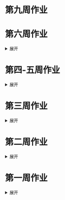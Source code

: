 # 第九周作业


# 第六周作业  

<details>
<summary>展开</summary>
    
## 未成年人保护法修法：谈刑罚时，别忘了保护的初衷     
保护与惩罚从来不是对立。     

大连女童遇害事件中，当人们为受害者打抱不平时，加害者因未达到法定刑事责任年龄14周岁，依法不予追究刑事责任，按照法定程序报经上级公安机关批准，已于10月24日依法对其收容教养。

10月26日，十三届全国人大常委会第十四次会议举行分组会议，审议《未成年人保护法（修订草案）》、《预防未成年人犯罪法（修订草案）》等。据新华社报道，预防未成年人犯罪法修订草案实施分级预防、细化教育矫治措施。

要对未成年人犯罪实施分级预防，教惩相辅的手段，最大的难点在于平衡保护与惩罚的尺度，这一平衡不仅体现在当事人双方的考虑上，也体现在对整个社会关切的示范作用。对加害者过于保护会引来“纵容”的质疑，惩罚过度又会对其权益造成侵害，使司法公正难以入人心。       

![2015-2016未成年人犯罪有期徒刑刑期](minorcrime1.png)   

2015年1月1日到2016年12月31 日期间，对未成年人犯罪的有期徒刑量刑中有七成是3年以下的，一定程度上反映了未成年人犯罪的性质比例和相对承担责任的量刑考虑。但是对于16周岁以下不予刑事处罚的未成年人，“顶格处理”的程度是收容教养这一行政措施，时限一般为一至三年，而不是司法体系下的刑罚。

近年关于降低承担刑事责任最低年龄的呼声越来越高，这与未成年人总体发展水平与社会现代化进程等背景相关。根据世界儿童权利网络（CHILD RIGHTS INTERNATIONAL NETWORK）的统计，世界200多个国家和地区中，与中国一样以14岁为最低刑事责任年龄的国家数量最多，超过40个，其次是12岁，有三十多个国家。最低刑事年龄的确定与人的生理成长与心理认知发展水平有关，还要考虑该国法系的继承。仅靠年龄划分可能会由于个案不适用引起舆论，但降低刑事责任年龄治标难治本,当前亟须完善的是通过法律实现惩罚与保护的平衡。

<div class="flourish-embed" data-src="visualisation/896836" data-width="120%"></div><script src="https://public.flourish.studio/resources/embed.js"></script>        
    
我国法律对儿童的保护水平处于世界261个国家中的162位。通过对比比利时和日本这两个与中国同属大陆法系的国家，可以看出，我国在“《儿童权利公约》的法律地位”（Legal Status of the Convention on the Rights of the Child (CRC)）“儿童的法律地位”（Legal Status of the Child）这两项的评分相对落后，其中的具体标准包括将《儿童权利公约》纳入国家法律；使之优先于冲突的法律（我国是儿童权利公约的签约国）；对于侵害儿童权利的行为，即使未达到犯罪程度也可以提出质疑；个人可以在国家不执行的情况下提出刑事诉讼等。在修改法律的时候，对比国际水平的横向考虑也是必不可少的。

未成年人保护法正当修改时，重视其修改的目的在于将未成年人犯罪纳入司法程序，使惩罚与教育配合，发挥对未成年人的保护益处，达到遏制犯罪的效果。修法的重心也应放在对未成年人保护这一政策背景当中进行综合治理，不能简单地停留在惩罚打击上。关注未成年人保护法修改的目的，不是要以惩戒的形式给人安全感，而是用司法体系来促使各种力量的结合，共同应对未成年人犯罪。
    

## 过程步骤         
### 信息/数据搜集的过程           
1.搜索由新闻由头带来的一些报道和讨论，结合最近法律修改等话题，大致了解媒体和舆论的反应态度。         
2.搜索一些结合话题和数据的新闻报道，发现一些数据的维度，以及数据来源。         
3.对报道内容进行推敲，包括数据的合理性和权威性，数据来源是否明确，解释力强不强，现有报道的行文思路等，思考自己的选题角度。        
4.看报道的过程中补充一些法律方面的知识，包括法律修改、制定、执行各环节。（真的很重要）       
5.搜索一些相对可信的数据报告或者数据集，国内一般是报告比较多（比如司法大数据，但是那个报告只有可视化没有完整数据），国外一般在一些机构网页能找到数据集。             
6.在搜索的过程中列出一些自己关心，同时应该存在（不等于有统计）并且可以写报道的数据，再集中时间搜索。       
7.如何找到CRIN。通过上一步发现一张图表，认为数据比较全面并且呈现效果也较好，从这张图的信息来源找到CRIN。在它的网页上搜索未成年人犯罪相关的报告和评论（有个非常有意思的，说澳大利亚的最低判刑年龄Too young for Facebook, old enough for prison? 结合国内对互联网的声讨其实是个很好的切入点，但是话题有点大而且联系到互联网就更复杂了），找到这个以《儿童权利公约》为依据的报告（其实它网页上就有实时的可视化，是[地图的形式](https://archive.crin.org/justicemap/index.html)，感觉做的很好）。          
8.整理各类媒体的观点，与我国现有情况结合，整理出符合自己需要的观点和论证。

### 选题角度确立的过程          
1.由司法大数据报告想做未成年人家庭背景的解释；不同年龄阶段主要犯罪行为的变化与制定分级处罚的依据之间的关系。       
2.由未成年人犯罪率九年连降等报道想分析影响未成年人犯罪率的因素，然后发现鼓吹这个点挺不可靠的。        
3.想知道收容教养对未成年人犯罪行为的改善，或者少年法庭等帮扶措施的近年变化，比如这一措施对少年犯的具体影响，再犯率的统计等。       
4.对于支持和反对降低年龄的理由进行整理，思考这点反映了什么。（比如媒体到底对民众理解起到了什么影响）         
5.由较近的报道，基本确立从年龄一刀切讨论分级制度的切入思路，再从国内延申到国外，进行司法体系对儿童保护的对比，从这一背景来看我国适时修法的意义。从数据中寻找支持的部分进行解读。               

### 数据分析和呈现的考虑与步骤        
* 第一个图         
1.发现具体的数据（有数据值的那种，不是可视化。话说看司法大数据报告的时候，觉得它对数据的解读好表面，可能跟制作机构的专业性有关）       
2.一开始没打算用，因为没有收容教养的数据，但是发现两者的时间都是1-3年，觉得可以从行政措施和刑罚的区别来看这个性质。为什么人们更愿意推动未成年人犯罪进入司法体系，除去什么恶有恶报之类的想法，对于司法在法治进程中发挥的意义其实更大，这与保护惩罚结合的理念也不是相悖的，司法制度的完善，保障人的权益只是其中一种体现。       
3.原报告用的是饼图，我选的是面积图（其实差不多，就是觉得方形更好排版，而且标签和数值的标注看着更清楚，毕竟只有一维的数据）        
4.调整配色之类的，让两个图视觉看着更统一。      
* 第二个图        
1.翻译评分标准和数据集中的数据外的内容。（其实数据图的标题和那些坐标我都觉得翻译的不是很准确…啊我英语好差）
2.报告有根据具体方面的评分标准对国家现有法律进行评分，所以先关注总分、排名、四个部分的分别得分、得分值占总分的比例等，观察我国法律哪些方面与世界各国有怎样的差异。           
3.按照大洲地域（每个洲还分东西南北中）、相同法系国家、同一个部分的具体每项得分差异进行分析，看更具体情况下更具体的得分差异。          
4.确定呈现的坐标和维度。第一个数据，有两种排序的维度，一种是得分值（或所得分占该项总分的比例），一种是各国排名，因为各项总分不同，所以不能选择呈现分值变化；呈现得分比例虽然统一了坐标，但是缺乏与其他国家的对比，也难以发现我国法律制度和实践中与其他国家的差异。也为了避免多个维度增加理解难度，所以只用了各国排名。        
5.突出对比的国家选择。首先比利时和日本都是和中国一样的大陆法系，一起呈现的可比较性更强，其次比利时是所有国家中得分最高的，与之对比能发现差异到底在哪，日本是东亚国家中得分最高的（亚洲得分最高的是以色列，从地理的维度看与中国可能差异更大，所以选日本，而且从图中也可以看出，日本和中国的各项得分及变化情况是很相似的），能辅助进行对比，增强数据的解释力。         

## 信息/数据来源链接        
* 数据来源         
1.[ACCESS TO JUSTICE: CHALLENGING VIOLATIONS OF CHILDREN'S RIGHTS](https://archive.crin.org/en/home/law/access.html)         
2.[中华人民共和国最高人民法院：司法大数据专题报告之未成年人犯罪](http://www.court.gov.cn/fabu-xiangqing-71052.html)       
3.[中华人民共和国最高人民法院：从司法大数据看我国未成年人权益司法保护和未成年人犯罪特点及其预防](http://www.court.gov.cn/fabu-xiangqing-119901.html)
* 信息来源         
1.[澎湃新闻报道](https://www.thepaper.cn/newsDetail_forward_4791263)       
2.[新华社报道](http://www.xinhuanet.com/politics/leaders/2019-10/26/c_1125156195.htm)        
3.[最高检：2018-2022检查改革工作规划](http://www.chinanews.com/gn/2019/02-12/8751564.shtml)        
4.[新京报、有理数关于未成年人犯罪的报道](https://news.sina.com.cn/c/2018-12-18/doc-ihqhqcir7825107.shtml)       
5.[新华社关于防范未成年人犯罪的报道](http://www.xinhuanet.com/legal/2019-03/29/c_1124298494.htm)         
6.[法制日报的报道](http://baijiahao.baidu.com/s?id=1649324040863918653&wfr=spider&for=pc)

</details>

# 第四-五周作业

<details>
<summary>展开</summary>

## 快递垃圾：快消行业背后漫长的存在         
<font face="方正宋刻本秀楷简体">&ensp;&ensp;&ensp;&ensp;快速消费品的一种叫法是PMCG（Packaged Mass Consumption Goods），着重包装、品牌化以及大众化的影响。伴随物质快速消费时代的到来，快递运输行业迅速崛起。出于运输安全、降低成本的考虑，物流公司往往使用塑料袋、填充物、纸箱等包装材料将物品层层包裹，包装的体积甚至超过物品本身。</font>       
![2010-2018快递行业](图片1.png)         
<font face="方正宋刻本秀楷简体">&ensp;&ensp;&ensp;&ensp;据国家邮政局，2018年我国快递业务收入超过6000亿元，快递业务量超过500亿件，人均使用快递36件。快递业务量比十年前超过二十倍，人们形成狂热消费的习惯，物质的快速更迭带来经济利益，而废弃物的处置却被“遗忘”于生产链条之外。文化研究者鲍曼曾言，“废弃物是所有生产中最羞于被提及，最黑暗的秘密”，它内在于现代文明生产秩序内部。“双十一”等电商节的交易额达到千亿级别，而同样庞大体量的快递包装垃圾，正是光鲜物质时代背后的阴影。      
    <br>&ensp;&ensp;&ensp;&ensp;目前，我国快递领域应用的包装主要集中在七大类：快递运单、编织袋、塑料袋、封套、包装箱（瓦楞纸箱）、胶带及内部缓冲物（填充物）。物品被加速消耗的同时，塑料等包装材料却需要经过上百年的循环降解，颇有种现代人集体“买椟还珠”的滑稽感。垃圾转移的问题是不能忽视的，去年，人体内首次发现微塑料就是一个证明。</font>   
<br>
<div class="flourish-embed" data-src="visualisation/828388"></div><script src="https://public.flourish.studio/resources/embed.js"></script>       
<br>          
<font face="方正宋刻本秀楷简体">&ensp;&ensp;&ensp;&ensp;据《2019年中国快递绿色发展现状及趋势报告》，我国快递废弃包装占全国城市生活垃圾总量的0.85%。在环境压力及社会责任的推动下，快递行业亟需结合智能化和经济化手段，发展绿色包装。在今年全国两会上，“推广快递绿色包装”首次写入政府工作报告，其内涵是推进包装绿色化、减量化、循环利用等。电子运单、“瘦身”胶带、可循环快递盒等包装产品也已开始投入使用。国家邮政局今年推出“9571”工程，即到年底，电子运单使用率达到95%，50%以上电商快件不再二次包装，循环中转袋使用率达到70%，在1万个邮政快递营业网点设置包装废弃物回收装置。
    <br>&ensp;&ensp;&ensp;&ensp;垃圾是人类存在的表示，其背后往往隐藏着人们的行为模式。包装垃圾与快消热潮是物质时代不可分割的两面，个人、企业及社会应正视并积极行动，促进行业和社会秩序健康发展。</font>

## 步骤        
1.数据来源：国家邮政局         
    [《2018年度快递市场监管报告》](http://www.spb.gov.cn/zf/kdscjg/201907/t20190710_1878302.html)        
    《中国快递绿色发展现状与趋势报告》                 
2.参考资料                   
    [1]张颖川.我国快递领域绿色包装发展现状及趋势[J].物流技术与应用,2016,21(04):105-108.         
    [2][美]威廉·拉什杰/库伦·默菲.垃圾之歌[M].周文萍 / 连惠幸.北京:中国社会科学出版社,1999.        
    [3]http://www.gov.cn/xinwen/2019-09/11/content_5429180.htm          
    [4]http://www.gov.cn/xinwen/2019-10/26/content_5445239.htm         
    [5]http://www.qstheory.cn/zoology/2018-07/30/c_1123197289.htm       
    [6]https://www.jiemian.com/article/3425138.html          
    [7]https://bg.qianzhan.com/report/detail/458/190522-c8fad4f6.html            
3.数据收集过程及选择报道角度的思考过程          
* **资料收集，从已有报道中寻找选题角度和数据来源。** 从一些垃圾相关的报道中大致了解了我国垃圾的基本情况，然后看到一些关于快递包装垃圾的报道，觉得挺值得关注的，刚好很快就到双十一了，也有新近性，就确定了这个方向。           
* **核实报道中提到的数据。** 在报道中也能发现很多有意思的数据，但是……没有数据来源？？？有个关于快递垃圾增量在生活垃圾增量中占比的数据，很多媒体都引用了，但是不知道来源所以就没用。也想过自己算但是快递包装要计算重量没有很可靠的依据，就作罢了。
* **到政府网站寻找公开数据。** 看到相关数据来源有住房与城建部，但是统计年鉴的数据有点宏观，不适合找出用一个小体量能说明白的切入点。之后找到了国家邮政局的快递市场报告，不过这个报告侧重行业发展，环保这块的数据主要在《中国快递绿色发展现状与趋势报告》，但是这个报告有几个问题，一是从15年才开始统计，在相关数据的规范统一方面还不太完善（比如直接使用还是间接使用），以致于包装垃圾这部分数据每年的表述都略有差别；第二是信息更新不及时，在官网上也没有将这类数据报告类信息与新闻文稿类信息分开来，给搜索增添了一定难度。有绿色包装和“最后一公里”峰会的专题，但是有文字直播却找不到归类的数据（政府网站的信息公开建设也是亟待提升啊）。          
* 关于绿色包装这块，本来想找数据呈现绿色包装的情况，比如使用了多少可循环包装或者节省了多少材料，但是由于统计标准和数据量的局限，而且不都像电子快递单这样已经大规模使用的措施（虽然此举不主要是为了环保），所以暂时没法实现。（也有很多单个物流公司的数据，但是也不连续或者不全。）  
4.数据分析和呈现的步骤      
* **数据分析和选择。** 第一个图：为了说明我国快递行业发展情况。一开始就想选择业务量和占邮政行业比重，后来好奇算了下业务增长比重，觉得搭配更能说明情况，其实快递业务的增速已经放缓了，但是因为业务量巨大，所以这个问题的严重性还会持续很长一段时间，相当于也是走了“先发展再治理”的老路了。第二个图：因为七种主要包装材料中“填充物”的数据不是连续的，所以没有选择，对“直接使用”的说明也不是连续的，根据数据变化判断了较全的才得以呈现。        
* 一开始效率低的问题：因为一些问题分心，比如快递和电商使用包装材料的关系之类。做的过程中容易被出现的问题打断分心（越是不了解的领域越会有这种情况），一开始效率低也是因为这样，解决方法是想找的问题先记下来，把正在处理的步骤完成后再去逐个解决，一次只专注于一个问题；没有把整个文章思路理清，只是先把需要用的资料选了出来，然后就开始做图，而且图也没太想清楚怎么做，花了很多时间也没做出来。      
* **选择工具的考虑：能否合适地表示搜集得来的数据，展现数据之间的关系，有良好的视觉效果；以及能否导出能嵌入markdown的格式（交互或静止）**   
试了datawrapper，只能导出代码或网址，复制进markdown后不能显示；还下载了github上一个可视化的代码，但是是把排名生成一个视频的形式，看了下图文的要求；还尝试了rawgraph，但是坐标轴的显示使得有些信息没法显示在图中，而且想改字的大小也没办到，好不容易做了一个镶嵌图但是没有任何说明     
**最后选择了Flourish和excel** （因为第一个图想的是柱状图和折线图的组合，但是网页上好像还没看到有这种组合图模板，excel真好用hhh）在Flourish上选择了一个模板，在做之前仔细看了案例，对着例子的数据和预览对比，确定了哪一列应该对应我搜集的哪类数据，然后再导进去，进行调整。        
* **导出后根据在markdown的呈现效果再调整，** Flourish的代码preview的时候没法显示，不过在生成的网页里就可以。其中遇到过坐标轴的字数被折叠（单位无法显示），还有字的方向、图例没法单独列出来，也对最终呈现效果有些影响。但是因为 **交互效果，可以通过鼠标移动来看具体数值** ，所以还可以。
* 总之，一定要选择好工具，模板，效果， **做之前想清楚成果图** 再做。  
5.其他        
* “垃圾”这个话题太大，想要找到能用几百字说明白的点有些困难。既要考虑数据和文本的相辅相成，又要言之有物，看资料的同时又会有怀疑自我的感觉（因为看到一些批判绿色消费的观点，也不乏很多从人文社会历史考古影像等领域注视垃圾与人的社会生产关系之类的作品）但是由于时间有限，而且一个作品必须得有明确的思想主题，不断推翻是无法确立的，只好在能够获取的数据上进行补充和引申。但这个思考的过程让人收获许多。           
* **关于数据新闻的制作流程，以及数据和文字关系的思考。**       
    * 先寻找选题再找数据/先寻找数据再找选题应该是都可以的，那么之后的操作顺序是怎样的？先想从这些数据能说明什么如何可视化，还是先搭整个内容的框架？先写文字还是先处理数据？         
    * 我一直以为数据新闻的生产逻辑更偏理性，而很多人文层面的解释却不是这样的，我不禁想，能不能寻找到合适的数据来使这些抽象的现象更具体可观，但是又觉得这是思维的两个层面，似乎也有着矛盾性（可能是我能力有限）。我看到的数据可视化多是反映现象，或是从时间维度来看演变和趋势，对数据中更深意义的挖掘还需要文本的辅助。而数据和文字的关系，到底是文字进一步解释数据还是数据将文字具象化（如何做到），一个好的数据新闻作品应该是结合两者各自优势的，那么有没有主体性的存在？对数据和文字进行思考或组合的过程在数据新闻制作的整个过程中又是怎样的角色？

</details>

# 第三周作业

<details>
<summary>展开</summary>
    
## 调研目前免费的可视化图表工具      
1.[Tableau Public](https://www.tableau.com)       
2.[Qlik Sense Desktop](https://www.qlik.com/us)           
>均提供软件中文版、中文官网、全面的中文在线帮助，有线上教学视频、学习交流社区           
可以在没有任何或少量IT技术能力的情况下，使用拖拉拽的方式对模型进行自动化的修改，轻松创建交互式报表，用可视化的方式例如各种图形来展示分析结果。            
免费版，适合轻量数据分析，日常业务数据梳理，虽然免费版功能有限，但可处理数据量还是比EXCEL多，EXCEL数据量过多打开都困难的文件，可以在工具中轻松打开，拖拉拽实现交互式报表分析。            
更多专业功能可以循序渐进的学习使用，并适时引入技术手段做高阶应用分析。

3.[Flourish](https://flourish.studio/)        
4.[Rawgraphs](https://rawgraphs.io/)          
5.[BDP](https://me.bdp.cn/home.html)        
6.[图表秀](https://www.tubiaoxiu.com/)        
7.[大数据魔镜](http://www.moojnn.com/product-center/freeinto.html)         
8.[百度·图说](http://tushuo.baidu.com/)         
9.[Echarts](https://www.echartsjs.com/zh/builder.html)      
10.[HTML5 Word Cloud](https://timdream.org/wordcloud/)       
11.[Tagxedo](http://www.tagxedo.com/)(关键词分析/词云制作)        
12.[图悅](http://www.picdata.cn/index.php)        
13.[群绘](http://www.iqunhui.com)(微信社群分析产品，重新描绘社群画像)       
14.[Google Chart](https://developers.google.com/chart)          
## 用图表工具呈现选取的数据集
### 所选数据集          
* [Kaggle:对全球超过2500种拉面的评级](https://www.kaggle.com/residentmario/ramen-ratings)        
* [数据源网站](https://www.theramenrater.com/)        
![数据截图](ramen.png)      
### 使用的工具及呈现及使用体会         
#### Flourish        
* [用Flourish呈现的页面](https://public.flourish.studio/visualisation/776267/)          
![Flourish可视化](ramen-flourish.png)        
1.对新手友好，选择哪种可视化模板，在页面上有对应教程（有案例的那种），有些还有视频展示操作过程。       
2.页面简洁好懂，上端有两个显示按钮，一个是所选数据，一个是预览，看得比较清楚。        
3.操作方便，改变数据坐标、或者改变哪类数据用的配色（整体或个别）都不难。       
4.最终呈现的页面视觉表现力较好，也能交互，还能导出为链接和脚本的格式。（就是不知道怎么把脚本嵌入进markdown，插了好久都没查到…）       
5.地图比较少，只有几个国家的，全球好像不行。（想要导入地名或国家名的数据直接生成就做不到）
#### Rawgraph       
![Rawgraph可视化](ramen-rawgraph.png)       
1.可选择的可视化方式没有flourish多但也足够，不过每种下面都有解释该模板适合呈现什么样的数据，比较科学。（比如分布、层次结构、时间序列这些）          
2.操作过程是线性的，很顺畅，先导入或复制数据，页面在线判断符合格式之后选择模板，再进行各个轴的数据选择呈现。        
3.非常简洁易懂，用拖动的方式呈现（顺序一致），实时生成，还会提示（黄色和绿色）这组数据能不能用这个维度呈现。         
4.配色会有重复的现象，一般需要自己调整，搭配的种类不够多。       
5.默认排序是按照数量，但是比如我想调整成评分从高到低，没找到在哪调整。
#### Tableau       
![Tableau可视化](ramen-tableau.png)        
1.下载的能免费用14天，我用的是online所以只能下载图片       
2.最好的一点体验就是，导入关于地理位置的文本数据就能在世界地图上呈现！（虽然我选的数据没涉及大部分国家，但是这样看真的很直观）      
3.中文教程很方便，也很详细，对着学就是了。（对于我这种想做什么都描述不清楚的比较适合）        
4.每类数据呈现的时候，左边有个标记可以选择用颜色还是大小还是标签工具等，方便修改。        
5.就最后的成果来看，我选的维度有点多了，因为既有颜色代表类别，又有深浅代表评分，所以乍一看不太明白（而且也没有图例，像详细信息要在交互时才能出现）。本来想的是用一种颜色呈现一种类别，一张图上只有深浅体现评分，然后有个图例，选择不同类别的时候对应地图的主色是不一样的（还在琢磨怎么做到，需要再学习）

</details>

# 第二周作业

<details>
<summary>展开</summary>
    
## 我国还有哪些关于公共数据开放的条例或法规？     
1.《上海市公共数据开放暂行办法》        
[上海市公共数据开放暂行办法](http://www.shanghai.gov.cn/nw2/nw2314/nw2319/nw12344/u26aw62638.html)         
2.《中华人民共和国网络安全法》        
[中华人民共和国网络安全法](http://www.cac.gov.cn/2016-11/07/c_1119867116.htm)    
> 第十八条 国家鼓励开发网络数据安全保护和利用技术，促进公共数据资源开放，推动技术创新和经济社会发展。国家支持创新网络安全管理方式，运用网络新技术，提升网络安全保护水平。
    
3.《公共资源交易平台管理暂行办法》       
[公共资源交易平台管理暂行办法](http://www.ndrc.gov.cn/zcfb/zcfbl/201606/W020160630390343326928.pdf)       
> 第九条 公共资源交易平台应当按照国家统一的技术标准和数据规范，建立公共资源交易电子服务系统，开放对接各类主体依法建设的公共资源电子交易系统和政府有关部门的电子监管系统。

4.《南京市政务数据管理暂行办法》（2019年9月20日起实行）      
[南京市政务数据管理暂行办法](http://www.nanjing.gov.cn/zdgk/201908/t20190827_1636111.html)       
5.《促进大数据发展行动纲要》        
[促进大数据发展行动纲要](http://www.gov.cn/zhengce/content/2015-09/05/content_10137.htm)        
## 国内外有哪些政府开放数据平台？        
1.[联合国官方地图库](https://www.un.org/Depts/Cartographic/english/htmain.htm)           
2.[世界银行](https://data.worldbank.org/)      
3.[联合国数据库](http://data.un.org/)       
4.[联合国统计](https://unstats.un.org/unsd/mbs/app/DataSearchTable.aspx)         
5.[美国政府开放数据](https://www.data.gov/)         
6.[美国国家环境信息中心](https://www.ncdc.noaa.gov/)      
7.[纽约政府开放数据平台](https://opendata.cityofnewyork.us/)       
8.[休斯顿市政府开放数据平台](http://data.houstontx.gov/)    
9.[新加坡政府开放数据平台](https://data.gov.sg/)         
10.[经济合作与发展组织OECD](http://www.oecd.org/)          
> 经济合作与发展组织的成员包括：奥地利、澳大利亚、比利时、加拿大、捷克共和国、丹麦、芬兰、法国、德国、希腊、匈牙利、冰岛、意大利、日本、卢森堡、墨西哥、荷兰、新西兰、挪威、波兰、葡萄牙、韩国、西班牙、瑞典、瑞士、土耳其、英国和美国。

11.[国家统计局](http://www.stats.gov.cn/)       
12.[中华人民共和国中央人民政府](http://www.gov.cn/shuju/index.htm)        
13.[中国国家调查数据库](http://www.cnsda.org/index.php)        
14.[中国科学院地理科学与资源研究所](http://www.data.ac.cn/)       
15.[中国国土资源与经济社会发展统计数据库](http://tongji.cnki.net/kns55/addvalue/indexlist.aspx?sicode=Z006)         
16.[中国政府开放数据平台汇总](http://www.tanmer.com/blog/451)           
17.[各国统计网站汇总](http://data.stats.gov.cn/gjwz.htm)
## 2012-2018年各季度GDP增速        
### 选取的统计指标         
1.国内生产总值(不变价)当季值(亿元)          
国内生产总值(GDP)是指按市场价格计算的一个国家（或地区）所有常住单位在一定时期内生产活动的最终成果。国内生产总值有三种表现形态，即价值形态、收入形态和产品形态。从价值形态看，它是所有常住单位在一定时期内生产的全部货物和服务价值与同期投入的全部非固定资产货物和服务价值的差额，即所有常住单位的增加值之和；从收入形态看，它是所有常住单位在一定时期内创造并分配给常住单位和非常住单位的初次收入之和；从产品形态看，它是所有常住单位在一定时期内最终使用的货物和服务价值与货物和服务净出口价值之和。在实际核算中，国内生产总值有三种计算方法，即生产法、收入法和支出法。三种方法分别从不同的方面反映国内生产总值及其构成。        
扣除价格变动因素后的价格称为不变价格。不变价是以某年份现价作为基期扣除价格变动因素，多用于计算与某指定年份相比的增长速度。计算GDP增速时选取扣除价格因素的不变价。不变价数据按不同基期分段计算。其中，2011-2015年数据按2010年价格计算，2016年及以后各季度数据按2015年价格计算。         
2.居民消费价格指数(1978=100)        
居民消费价格指数是反映一定时期内居民所消费商品及服务项目的价格水平变动趋势和变动程度。取自统计局居民消费价格指数调查表。
### 数据页面      
![国内生产总值（不变价）当季值（亿元）](gdp.png)       
![2010年的居民消费价格指数](2010.png)         
![2015年的居民消费价格指数](2015.png)
### 计算步骤      
* GDP增速（同比）=（本季度国内生产总值（不变价）/去年同季度国内生产总值（不变价）-1）×100%     
* 因为2011-2015年的数据按2010年不变价计算，2016年以后各季度按2015年价格计算，按这个方法求得2016年各季度的GDP增速会异常高（超过20%）。
    * 方法一：考虑2010年到2015年之间的通货膨胀，2016年各季度的GDP增速应该为上式减去2010和2015间居民价格消费指数（CPI）的增长率。          
    2010年居民价格消费指数为536.1（1978年=100），2015年居民价格消费指数为615.2（1978年=100），两年之间的增长率为14.75%       
    * 方法二：选取2015年各季度GDP（现价）和2016年各季度GDP（不变价）来计算2016年GDP增速。        
    * 两个方法的计算结果存在差异
### 答案       
<table>
   <tr><td>  季度  </td><td>  国内生产总值(不变价)当季值(亿元)  </td><td>  国内生产总值(不变价)增速  </td></tr>
   <tr><td>2018年第四季度</td><td>232264.9</td><td>  6.35%</td></tr>
   <tr><td>2018年第三季度</td><td>213043.8</td><td>  6.45%</td></tr>
   <tr><td>2018年第二季度</td><td>204077.2</td><td>  6.69%</td></tr>
   <tr><td>2018年第一季度</td><td>183613</td><td>  6.84%</td></tr>
   <tr><td>2017年第四季度</td><td>218393.3</td><td>  6.66%</td></tr>
   <tr><td>2017年第三季度</td><td>200133.4</td><td>  6.74%</td></tr>
   <tr><td>2017年第二季度</td><td>191284.6</td><td>  6.81%</td></tr>
   <tr><td>2017年第一季度</td><td>171852.5</td><td>  6.85%</td></tr>
   <tr><td>2016年第四季度</td><td>204764.2</td><td>  6.06%(方法一)6.80%（方法二）</td></tr>
   <tr><td>2016年第三季度</td><td>187498.6</td><td>  7.70%（方法一）6.65%（方法二）</td></tr>
   <tr><td>2016年第二季度</td><td>179089.5</td><td>  7.16%（方法一）6.68%（方法二）</td></tr>
   <tr><td>2016年第一季度</td><td>160837.9</td><td>  6.64%（方法一）6.80%(方法二)</td></tr>
   <tr><td>2015年第四季度</td><td>169488.4</td><td>  6.82%</td></tr>
   <tr><td>2015年第三季度</td><td>153127.4</td><td>  6.86%</td></tr>
   <tr><td>2015年第二季度</td><td>146898.4</td><td>  6.99%</td></tr>
   <tr><td>2015年第一季度</td><td>132491.5</td><td>  6.98%</td></tr>
   <tr><td>2014年第四季度</td><td>158668.8</td><td>  7.23%</td></tr>
   <tr><td>2014年第三季度</td><td>143294.9</td><td>  7.14%</td></tr>
   <tr><td>2014年第二季度</td><td>137305</td><td>  7.48%</td></tr>
   <tr><td>2014年第一季度</td><td>123850.1</td><td>  7.38%</td></tr>
   <tr><td>2013年第四季度</td><td>147965.2</td><td>  7.71%</td></tr>
   <tr><td>2013年第三季度</td><td>133751.6</td><td>  7.94%</td></tr>
   <tr><td>2013年第二季度</td><td>127743.9</td><td>  7.57%</td></tr>
   <tr><td>2013年第一季度</td><td>115342.5</td><td>  7.86%</td></tr>
   <tr><td>2012年第四季度</td><td>137370.4</td><td>  8.13%</td></tr>
   <tr><td>2012年第三季度</td><td>123917</td><td>  7.54%</td></tr>
   <tr><td>2012年第二季度</td><td>118757.4</td><td>  7.65%</td></tr>
   <tr><td>2012年第一季度</td><td>106938.5</td><td>  8.12%</td></tr>
</table>

</details>

# 第一周作业

<details>
<summary>展开</summary>

## 个人数据的数据集（原始数据）         
![每天解锁手机的次数](data.jpg) 
## 数据的呈现
![画的图](draw.jpg)
## 操作过程和感想        
  1.统计使用时间和解锁次数的功能是手机自带的，但是截完图发现只有每个时段解锁次数的比例，不知道到底解锁了几次。所以就根据比例和总次数，手动计算到底每个小时解锁了几次手机。             
  2.这个功能并不能回看前一天的具体记录，所以每天要在23：59之前完成截图。然后因为立志早睡，所以得在晚上睡前完成截图，当天不再使用手机。       
  3.本来没想涂色的，因为颜色深浅和线条多少的含义是一样的。具体画的时候先画了第一天，觉得线条有点乱。。然后只完成涂色看了下情况，发现看得比较顺眼但是并不能体现具体的次数变化，就像一个颜色对应5次数，会有一定的误差，而用线条就更直观一些。           
  4.发现自己没有早课就起不来是真的，说着坚持早睡其实越睡越晚也是真的。         
  5.关注了一下异常值。最多一个小时解锁了30次手机，画了两次线条才画出来，是周三傍晚。那个时候……我得知自己几个小时前错过了胡歌，非常懊恼orz       
  6.其实手机作为离不开的一个物品，从使用习惯中确实可以看出一些生活方式。包括每天比较固定的一些时间是使用手机的高峰期，那么从传播角度来说，如果需要发布一些希望扩散的信息，可以选择这些时段发布。对于个人而言，错过的“重要消息”往往发生在一些日常不会使用手机的时刻（比如错过胡歌），对我今后根据目的调整手机使用习惯有一定的启发。           
  7.想过很多呈现的形式，限定图形和线条是一开始最初的想法，因为随着解锁次数的增多，使用频次的密集会把一整块时间分成很多小块，就和符合当下碎片化生活的现状。一开始想的是用方格，后来发现一些奇数有点难画。至于为什么最后是长方形……因为选的纸的范围，还有5天×24小时这个坐标轴的限定。          
  8.用荧光笔和马克笔可能涂得快一些，但是会渗进纸里，彩铅比较有手绘的感觉。        
## 你认为日常生活中哪些数据是被搜集的？被谁搜集了？          
* 行为数据（包括动态和静态）    
  * 走路的步数、所在的地点、消费记录等
  * 传输的数据（聊天记录、短信记录、通话记录、微博内容等）
* 个人的基本数据         
  * 可测得的人体相关数据（身高、体重、面部特征、血糖、脉搏等）    
  * 与个人绑定的相关数据（身份证号、手机号、微信号、一些网站的账号等）
* 搜集方       
  * 个人所在（或者曾经所在）的单位组织。比如学校、工作单位等。       
  * 给个人提供（过）服务的机构。银行、医院、移动公司、淘宝应用等。       
  * 与个人接触过的任何一方（不管是人还是机构）都可能收集个人数据，因为有接触就有数据产生。

</details>
